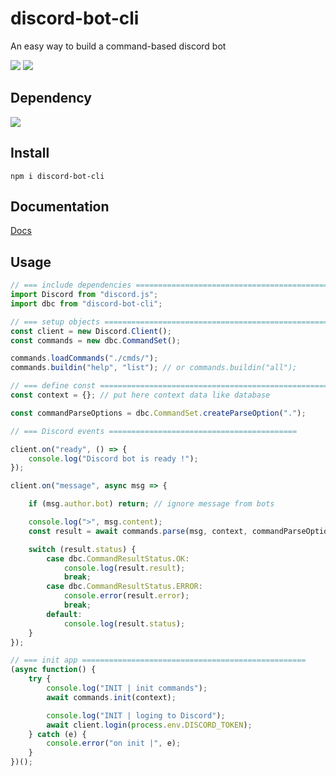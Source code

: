 # discord-bot-cli
An easy way to build a command-based discord bot

<a href="https://www.npmjs.com/package/discord-bot-cli" target="_blank"><img src="https://img.shields.io/npm/v/discord-bot-cli"/></a>
<img src="https://img.shields.io/github/last-commit/baanloh/discord-bot-cli"/>

## Dependency
<img src="https://img.shields.io/npm/dependency-version/discord-bot-cli/discord.js"/>

## Install
`npm i discord-bot-cli`

## Documentation
<a href="https://baanloh.github.io/discord-bot-cli/">Docs</a>

## Usage
```typescript
// === include dependencies =================================================
import Discord from "discord.js";
import dbc from "discord-bot-cli";

// === setup objects ========================================================
const client = new Discord.Client();
const commands = new dbc.CommandSet();

commands.loadCommands("./cmds/");
commands.buildin("help", "list"); // or commands.buildin("all");

// === define const =========================================================
const context = {}; // put here context data like database

const commandParseOptions = dbc.CommandSet.createParseOption(".");

// === Discord events ==========================================

client.on("ready", () => {
    console.log("Discord bot is ready !");
});

client.on("message", async msg => {

    if (msg.author.bot) return; // ignore message from bots

    console.log(">", msg.content);
    const result = await commands.parse(msg, context, commandParseOptions);

    switch (result.status) {
        case dbc.CommandResultStatus.OK:
            console.log(result.result);
            break;
        case dbc.CommandResultStatus.ERROR:
            console.error(result.error);
            break;
        default:
            console.log(result.status);
    }
});

// === init app ==================================================
(async function() {
    try {
        console.log("INIT | init commands");
        await commands.init(context);

        console.log("INIT | loging to Discord");
        await client.login(process.env.DISCORD_TOKEN);
    } catch (e) {
        console.error("on init |", e);
    }
})();
```
